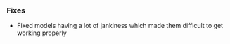 ### Fixes
- Fixed models having a lot of jankiness which made them difficult to get working properly